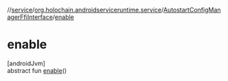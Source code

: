//[service](../../../index.md)/[org.holochain.androidserviceruntime.service](../index.md)/[AutostartConfigManagerFfiInterface](index.md)/[enable](enable.md)

# enable

[androidJvm]\
abstract fun [enable](enable.md)()